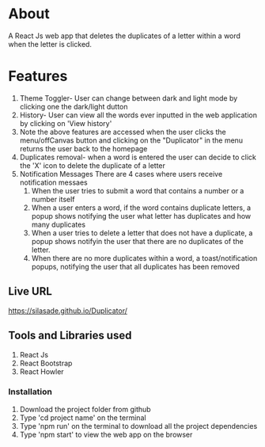 # About
  A React Js web app that deletes the duplicates of a letter within a word when the letter is clicked.
# Features
  1. Theme Toggler- User can change between dark and light mode by clicking one the dark/light dutton
  2. History- User can view all the words ever inputted in the web application by clicking  on 'View history'
  3. Note the above features are accessed when the user clicks the menu/offCanvas button and clicking on the "Duplicator" in the menu returns the user back to the homepage
  4. Duplicates removal- when a word is entered the user can decide to click the 'X' icon to delete the duplicate of a letter
  5. Notification Messages
     There are 4 cases where users receive notification messaes
     1. When the user tries to submit a word that contains a number or a number itself
     2. When a user enters a word, if the word contains duplicate letters, a popup shows notifying the user what letter has duplicates and how many duplicates
     3. When a user tries to delete a letter that does not have a duplicate, a popup shows notifyin the user that there are no duplicates of the letter.
     4. When there are no more duplicates within a word, a toast/notification popups, notifying the user that all duplicates has been removed

## Live URL
  https://silasade.github.io/Duplicator/
## Tools and Libraries used
  1. React Js
  2. React Bootstrap
  3. React Howler
### Installation
  1. Download the project folder from github
  2. Type 'cd project name' on the terminal
  3. Type 'npm run' on the terminal to download all the project dependencies
  4. Type 'npm start' to view the web app on the browser
